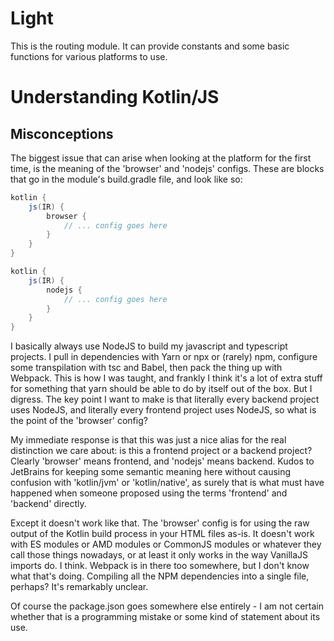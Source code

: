 # Light

This is the routing module. It can provide constants
and some basic functions for various platforms to use.

# Understanding Kotlin/JS

## Misconceptions

The biggest issue that can arise when looking at the
platform for the first time, is the meaning of the
'browser' and 'nodejs' configs. These are blocks that
go in the module's build.gradle file, and look like
so:

```groovy
kotlin {
    js(IR) {
        browser {
            // ... config goes here
        }
    }
}
```

```groovy
kotlin {
    js(IR) {
        nodejs {
            // ... config goes here
        }
    }
}
```

I basically always use NodeJS to build my javascript and
typescript projects. I pull in dependencies with Yarn or
npx or (rarely) npm, configure some transpilation with
tsc and Babel, then pack the thing up with Webpack. This
is how I was taught, and frankly I think it's a lot of
extra stuff for something that yarn should be able to do
by itself out of the box. But I digress. The key point I
want to make is that literally every backend project uses
NodeJS, and literally every frontend project uses NodeJS,
so what is the point of the 'browser' config?

My immediate response is that this was just a nice alias
for the real distinction we care about: is this a
frontend project or a backend project? Clearly 'browser'
means frontend, and 'nodejs' means backend. Kudos to
JetBrains for keeping some semantic meaning here without
causing confusion with 'kotlin/jvm' or 'kotlin/native',
as surely that is what must have happened when someone
proposed using the terms 'frontend' and 'backend'
directly.

Except it doesn't work like that. The 'browser' config is
for using the raw output of the Kotlin build process in
your HTML files as-is. It doesn't work with ES modules or
AMD modules or CommonJS modules or whatever they call
those things nowadays, or at least it only works in the
way VanillaJS imports do. I think. Webpack is in there too
somewhere, but I don't know what that's doing. Compiling
all the NPM dependencies into a single file, perhaps? It's
remarkably unclear.

Of course the package.json goes somewhere else entirely -
I am not certain whether that is a programming mistake or
some kind of statement about its use.